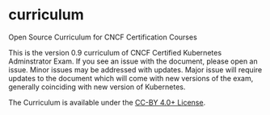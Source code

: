 # curriculum
Open Source Curriculum for CNCF Certification Courses

This is the version 0.9 curriculum of CNCF Certified Kubernetes Adminstrator Exam. If you see an issue with the document, please open an issue. Minor issues may be addressed with updates. Major issue will require updates to the document which will come with new versions of the exam, generally coinciding with new version of Kubernetes.

The Curriculum is available under the [CC-BY 4.0+ License](https://creativecommons.org/licenses/by/4.0/).